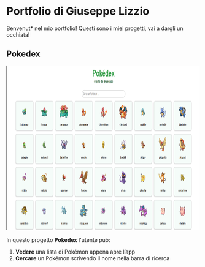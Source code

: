 # Portfolio di Giuseppe Lizzio

Benvenut* nel mio portfolio! Questi sono i miei progetti, vai a dargli un occhiata!

## Pokedex

<img src="Screenshot_Pokedex.png" alt="Screenshot_Pokedex" width="820" height="430">

In questo progetto **Pokedex** l'utente può:
1. **Vedere** una lista di Pokémon appena apre l’app
2. **Cercare** un Pokémon scrivendo il nome nella barra di ricerca

